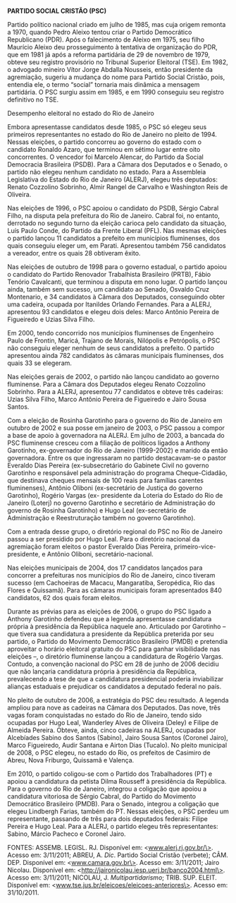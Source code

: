**PARTIDO SOCIAL CRISTÃO (PSC)**

Partido político nacional criado em julho de 1985, mas cuja origem
remonta a 1970, quando Pedro Aleixo tentou criar o Partido Democrático
Republicano (PDR). Após o falecimento de Aleixo em 1975, seu filho
Maurício Aleixo deu prosseguimento à tentativa de organização do PDR,
que em 1981 já após a reforma partidária de 29 de novembro de 1979,
obteve seu registro provisório no Tribunal Superior Eleitoral (TSE). Em
1982, o advogado mineiro Vítor Jorge Abdalla Nousseis, então presidente
da agremiação, sugeriu a mudança do nome para Partido Social Cristão,
pois, entendia ele, o termo “social” tornaria mais dinâmica a mensagem
partidária. O PSC surgiu assim em 1985, e em 1990 conseguiu seu registro
definitivo no TSE.

Desempenho eleitoral no estado do Rio de Janeiro

Embora apresentasse candidatos desde 1985, o PSC só elegeu seus
primeiros representantes no estado do Rio de Janeiro no pleito de 1994.
Nessas eleições, o partido concorreu ao governo do estado com o
candidato Ronaldo Azaro, que terminou em sétimo lugar entre oito
concorrentes. O vencedor foi Marcelo Alencar, do Partido da Social
Democracia Brasileira (PSDB). Para a Câmara dos Deputados e o Senado, o
partido não elegeu nenhum candidato no estado. Para a Assembleia
Legislativa do Estado do Rio de Janeiro (ALERJ), elegeu três deputados:
Renato Cozzolino Sobrinho, Almir Rangel de Carvalho e Washington Reis de
Oliveira.

Nas eleições de 1996, o PSC apoiou o candidato do PSDB, Sérgio Cabral
Filho, na disputa pela prefeitura do Rio de Janeiro. Cabral foi, no
entanto, derrotado no segundo turno da eleição carioca pelo candidato da
situação, Luís Paulo Conde, do Partido da Frente Liberal (PFL). Nas
mesmas eleições o partido lançou 11 candidatos a prefeito em municípios
fluminenses, dos quais conseguiu eleger um, em Parati. Apresentou também
756 candidatos a vereador, entre os quais 28 obtiveram êxito.

Nas eleições de outubro de 1998 para o governo estadual, o partido
apoiou o candidato do Partido Renovador Trabalhista Brasileiro (PRTB),
Fábio Tenório Cavalcanti, que terminou a disputa em nono lugar. O
partido lançou ainda, também sem sucesso, um candidato ao Senado,
Osvaldo Cruz Montenario, e 34 candidatos à Câmara dos Deputados,
conseguindo obter uma cadeira, ocupada por Itanildes Orlando Fernandes.
Para a ALERJ, apresentou 93 candidatos e elegeu dois deles: Marco
Antônio Pereira de Figueiredo e Uzias Silva Filho.

Em 2000, tendo concorrido nos municípios fluminenses de Engenheiro Paulo
de Frontin, Maricá, Trajano de Morais, Nilópolis e Petrópolis, o PSC não
conseguiu eleger nenhum de seus candidatos a prefeito. O partido
apresentou ainda 782 candidatos às câmaras municipais fluminenses, dos
quais 33 se elegeram.

Nas eleições gerais de 2002, o partido não lançou candidato ao governo
fluminense. Para a Câmara dos Deputados elegeu Renato Cozzolino
Sobrinho. Para a ALERJ, apresentou 77 candidatos e obteve três cadeiras:
Uzias Silva Filho, Marco Antônio Pereira de Figueiredo e Jairo Sousa
Santos.

Com a eleição de Rosinha Garotinho para o governo do Rio de Janeiro em
outubro de 2002 e sua posse em janeiro de 2003, o PSC passou a compor a
base de apoio à governadora na ALERJ. Em julho de 2003, a bancada do PSC
fluminense cresceu com a filiação de políticos ligados a Anthony
Garotinho, ex-governador do Rio de Janeiro (1999-2002) e marido da então
governadora. Entre os que ingressaram no partido destacavam-se o pastor
Everaldo Dias Pereira (ex-subsecretário do Gabinete Civil no governo
Garotinho e responsável pela administração do programa Cheque-Cidadão,
que destinava cheques mensais de 100 reais para famílias carentes
fluminenses), Antônio Oliboni (ex-secretário de Justiça do governo
Garotinho), Rogério Vargas (ex- presidente da Loteria do Estado do Rio
de Janeiro (Loterj) no governo Garotinho e secretário de Administração
do governo de Rosinha Garotinho) e Hugo Leal (ex-secretário de
Administração e Reestruturação também no governo Garotinho).

Com a entrada desse grupo, o diretório regional do PSC no Rio de Janeiro
passou a ser presidido por Hugo Leal. Para o diretório nacional da
agremiação foram eleitos o pastor Everaldo Dias Pereira,
primeiro-vice-presidente, e Antônio Oliboni, secretário-nacional.

Nas eleições municipais de 2004, dos 17 candidatos lançados para
concorrer a prefeituras nos municípios do Rio de Janeiro, cinco tiveram
sucesso (em Cachoeiras de Macacu, Mangaratiba, Seropédica, Rio das
Flores e Quissamã). Para as câmaras municipais foram apresentados 840
candidatos, 62 dos quais foram eleitos.

Durante as prévias para as eleições de 2006, o grupo do PSC ligado a
Anthony Garotinho defendeu que a legenda apresentasse candidatura
própria à presidência da República naquele ano. Articulado por Garotinho
– que tivera sua candidatura a presidente da República preterida por seu
partido, o Partido do Movimento Democrático Brasileiro (PMDB) e
pretendia aproveitar o horário eleitoral gratuito do PSC para ganhar
visibilidade nas eleições –, o diretório fluminense lançou a candidatura
de Rogério Vargas. Contudo, a convenção nacional do PSC em 28 de junho
de 2006 decidiu que não lançaria candidatura própria à presidência da
República, prevalecendo a tese de que a candidatura presidencial poderia
inviabilizar alianças estaduais e prejudicar os candidatos a deputado
federal no país.

No pleito de outubro de 2006, a estratégia do PSC deu resultado. A
legenda ampliou para nove as cadeiras na Câmara dos Deputados. Das nove,
três vagas foram conquistadas no estado do Rio de Janeiro, tendo sido
ocupadas por Hugo Leal, Wanderley Alves de Oliveira (Deley) e Filipe de
Almeida Pereira. Obteve, ainda, cinco cadeiras na ALERJ, ocupadas por
Alcebíades Sabino dos Santos (Sabino), Jairo Sousa Santos (Coronel
Jairo), Marco Figueiredo, Audir Santana e Airton Dias (Tucalo). No
pleito municipal de 2008, o PSC elegeu, no estado do Rio, os prefeitos
de Casimiro de Abreu, Nova Friburgo, Quissamã e Valença.

Em 2010, o partido coligou-se com o Partido dos Trabalhadores (PT) e
apoiou a candidatura da petista Dilma Rousseff à presidência da
República. Para o governo do Rio de Janeiro, integrou a coligação que
apoiou a candidatura vitoriosa de Sérgio Cabral, do Partido do Movimento
Democrático Brasileiro (PMDB). Para o Senado, integrou a coligação que
elegeu Lindbergh Farias, também do PT. Nessas eleições, o PSC perdeu um
representante, passando de três para dois deputados federais: Filipe
Pereira e Hugo Leal. Para a ALERJ, o partido elegeu três representantes:
Sabino, Márcio Pacheco e Coronel Jairo.

FONTES: ASSEMB. LEGISL. RJ. Disponível em: \<www.alerj.rj.gov.br/\>.
Acesso em: 3/11/2011; ABREU, A. *Dic*. Partido Social Cristão (verbete);
CÂM. DEP. Disponível em: \<www.camara.gov.br\>. Acesso em: 3/11/2011;
Jairo Nicolau. Disponível em:
\<http://jaironicolau.iesp.uerj.br/banco2004.html\>. Acesso em:
3/11/2011; NICOLAU, J. *Multipartidarismo*; TRIB. SUP. ELEIT. Disponível
em: \<www.tse.jus.br/eleicoes/eleicoes-anteriores\>. Acesso em:
31/10/2011.
